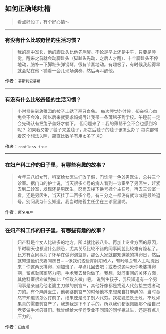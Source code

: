 ## 如何正确地吐槽

> 看点好段子，有个好心情～


 
---

### 有没有什么比较奇怪的生活习惯？

> 我的高中室长，他的脚趾头比他先睡醒。不论是早上还是中午，只要是睡觉，醒来之前就会动脚趾头（脚趾头先动，之后人才醒），十个脚趾头不停地动，脑补一下脚趾头弹钢琴，很有节奏地动。有趣极了，有时候我起得早就会站在他下铺看一会儿现场演奏，然后再叫醒他。


作者：`慕斯利安慕希`

---

### 有没有什么比较奇怪的生活习惯？

> 小时候带到幼稚园的被子上绣了两只白兔。
> 每次睡觉的时候，都会担心白兔会不会冷，所以后来就要求妈妈再让我带一条薄毯子到学校。午睡前一定会先确认有把兔子盖好才躺下。
> 但问题来了：我的薄毯子会不会也感到冷呢？
> 如果我又带了毯子来盖毯子，那之后毯子的毯子该怎么办？
> 每次都带着这个想法入睡，简直比数羊有用太多了 XD


作者：`rootless tree`

---

### 在妇产科工作的日子里，有哪些有趣的故事？

> 今年三八妇女节，科室给女医生们放了假，门诊清一色的男医生，总共三个诊室。据门口的护士说，当天很多挂号的病人看到一诊室坐了男医生，赶紧去到二诊室，发现还是男医生，怒而去楼下换号挂个主任号，再去三诊室一看，还是男医生，当天挂了二百多个号，有三分之一都没有就诊或是最终退号。别问我为什么知道，我当时陪着主任坐在三诊室里呢。


作者：`匿名用户`

---

### 在妇产科工作的日子里，有哪些有趣的故事？

> 妇产科是个女人比较多的地方，所以就比较八卦。再加上专业方面的原因，平时聊天也都没什么顾忌，尤其关系比较不错的同事间就比较难有隐私了。比方有女同事为了怀孕在做卵泡监测，那么大家就都知道她的排卵日，然后就知道他们夫妻同房日……像我们这些育龄期的人，有时候会有人主动提出来：你这两天排卵，别加班了，早点儿回去吧；或者说这两天你老婆排卵期，留点劲回家努力吧，手术我去替你做了。我想，就同事间的关怀方面，其他科室很难做到如此「细致入微」吧。
> 说到生孩子，我只知道有一个男同事是亲自给他老婆主刀做的剖宫产，其他好像都是找别人代劳接生或者动刀的。有个麻醉医生，他老婆剖宫产的时候他本来想亲自打麻醉的，当时竟然不知道该怎么打药了，结果还是找了别人代劳。我老婆还没生过，不过如果真的需要剖宫产了，我想我是下不了手的。所以我们都很佩服那个给自己老婆做手术的哥们。我曾经给大学同专业不同班的同学接过生，还是有点儿压力的。


作者：`田吉顺`